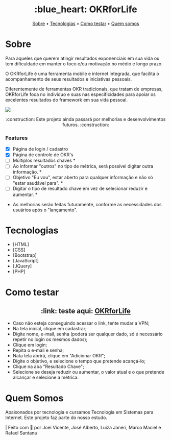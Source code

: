 <h1 align="center">:blue_heart: OKRforLife</h1>

<p align="center">
  <a href="#sobre">Sobre</a> •
  <a href="#tecnologias">Tecnologias</a> •
  <a href="#como-testar">Como testar</a> •
  <a href="#quem-somos">Quem somos</a>  
</p>

# Sobre
<p>Para aqueles que querem atingir resultados exponenciais em sua vida ou tem dificuldade em manter o foco e/ou motivação no médio e longo prazo.</p>
<p>O OKRforLife é uma ferramenta mobile e internet integrada, que facilita  o acompanhamento de seus resultados e iniciativas pessoais.</p>
<p>Diferentemente de ferramentas OKR tradicionais, que tratam de empresas, OKRforLife foca no indivíduo e suas nas especificidades para apoiar os excelentes resultados do framework em sua vida pessoal.</p>

<img align="center" src="https://okrforlife.000webhostapp.com/img/okr.gif">

<p align="center">:construction: Este projeto ainda passará por melhorias e desenvolvimentos futuros. :construction:</p>

### Features
- [x] Página de login / cadastro
- [x] Página de controle de OKR's
- [ ] Múltiplos resultados chaves *
- [ ] Ao informar "outros" no tipo de métrica, será possível digitar outra informação. *
- [ ] Objetivo "Eu vou", estar aberto para qualquer informação e não só "estar saudável para". *
- [ ] Digitar o tipo de resultado chave em vez de selecionar reduzir e aumentar. *
* As melhorias serão feitas futuramente, conforme as necessidades dos usuários após o "lançamento".

# Tecnologias
- [HTML]
- [CSS]
- [Bootstrap]
- [JavaScript]
- [JQuery]
- [PHP]

# Como testar
<h2 align="center">:link: teste aqui: <a href="https://okrforlife.000webhostapp.com/img/okr.gif">OKRforLife</a></h2>

- Caso não esteja conseguindo acessar o link, tente mudar a VPN;
- Na tela inicial, clique em cadastrar;
- Digite nome, e-mail, senha (poderá ser qualquer dado, só é necessário repetir no login os mesmos dados);
- Clique em login;
- Repita o e-mail e senha;
- Nata tela abrirá, clique em "Adicionar OKR";
- Digite o objetivo, e selecione o tempo que pretende acançá-lo;
- Clique na aba "Resultado Chave";
- Selecione se deseja reduzir ou aumentar, o valor atual e o que pretende alcançar e selecione a métrica.

# Quem Somos

<p>Apaixonados por tecnologia e cursamos Tecnologia em Sistemas para Internet. Este projeto faz parte do nosso estudo.</p>

| Feito com :blue_heart: por Joei Vicente, José Alberto, Luiza Janeri, Marco Maciel e Rafael Santana

